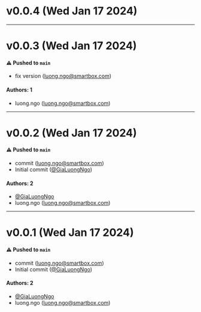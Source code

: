 # v0.0.4 (Wed Jan 17 2024)



---

# v0.0.3 (Wed Jan 17 2024)

#### ⚠️ Pushed to `main`

- fix version (luong.ngo@smartbox.com)

#### Authors: 1

- luong.ngo (luong.ngo@smartbox.com)

---

# v0.0.2 (Wed Jan 17 2024)

#### ⚠️ Pushed to `main`

- commit (luong.ngo@smartbox.com)
- Initial commit ([@GiaLuongNgo](https://github.com/GiaLuongNgo))

#### Authors: 2

- [@GiaLuongNgo](https://github.com/GiaLuongNgo)
- luong.ngo (luong.ngo@smartbox.com)

---

# v0.0.1 (Wed Jan 17 2024)

#### ⚠️ Pushed to `main`

- commit (luong.ngo@smartbox.com)
- Initial commit ([@GiaLuongNgo](https://github.com/GiaLuongNgo))

#### Authors: 2

- [@GiaLuongNgo](https://github.com/GiaLuongNgo)
- luong.ngo (luong.ngo@smartbox.com)
